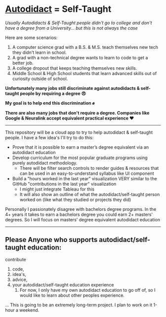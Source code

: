 # **[Autodidact](https://en.wikipedia.org/wiki/Autodidacticism) = Self-Taught**

_Usually Autodidacts & Self-Taught people didn't go to college and don't have a degree from a University... but this is not always the case_


Here are some scenarios:
1. A computer science grad with a B.S. & M.S. teach themselves new tech they didn't learn in school.
2. A grad with a non-technical degree wants to learn to code to get a better job.
3. A college dropout that keeps teaching themselves new skills.
4. Middle School & High School students that learn advanced skills out of curiosity outside of school.

**Unfortunately many jobs still discriminate against autodidacts & self-taught people by requiring a degree 😠** 

**My goal is to help end this discrimination ✊**

**There are also many jobs that don't require a degree. Companies like Google & Neuralink accept equivalent practical experience ❤️** 

****

This repository will be a cloud app to try to help autodidact & self-taught people. 
I have a few idea's I'll try to do this:
- Prove that it is possible to earn a master’s degree equivalent via an autodidact education
- Develop curriculum for the most popular graduate programs using purely autodidact methodology. 
  - There will be filter search controls to render guides & resources that can be used in an easy-to-understand syllabus like UI component
- Build a "hours worked in the last year" visualization VERY similar to the GitHub "contributions in the last year" visualization
  - I might just integrate Tableau for this
  - It will also show an outline of what the autodidact/self-taught person worked on (like what they studied or projects they did)

Personally I passionately disagree with bachelors degree programs. In the 4+ years it takes to earn
a bachelors degree you could earn 2+ masters' degrees.
So I will focus on masters' degree equivalent autodidact education

****

## Please Anyone who supports autodidact/self-taught education:
contribute 
1. code, 
2. idea's, 
3. advice,
4. your autodidact/self-taught education experience
   1. For now, I only have my own autodidact education to go off of, so I would like to learn about other peoples experience. 

... This is going to be an extremely long-term project. I plan to work on it 1-hour a weekend. 



